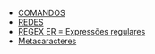 - [COMANDOS](#comandos)
- [REDES](#redes)
- [REGEX ER = Expressões regulares](#regex-er-express%C3%B5es-regulares)
- [Metacaracteres](#metacaracteres)
